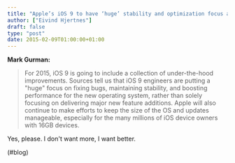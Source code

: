 ```yaml
---
title: "Apple’s iOS 9 to have ‘huge’ stability and optimization focus after years of feature additions | 9to5Mac"
author: ["Eivind Hjertnes"]
draft: false
type: "post"
date: 2015-02-09T01:00:00+01:00
---
```


**Mark Gurman:**

> For 2015, iOS 9 is going to include a collection of under-the-hood
> improvements. Sources tell us that iOS 9 engineers are putting a
> "huge" focus on fixing bugs, maintaining stability, and boosting
> performance for the new operating system, rather than solely focusing
> on delivering major new feature additions. Apple will also continue to
> make efforts to keep the size of the OS and updates manageable,
> especially for the many millions of iOS device owners with 16GB
> devices.

Yes, please. I don't want more, I want better.

(#blog)
